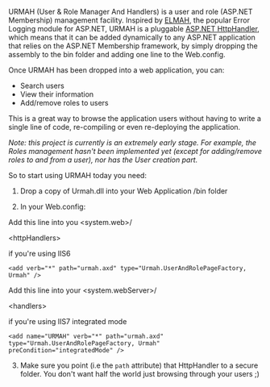 URMAH (User & Role Manager And Handlers) is a user and role (ASP.NET Membership) management facility. Inspired by [ELMAH](http://elmah.googlecode.com), the popular Error Logging module for ASP.NET, URMAH is a pluggable [ASP.NET HttpHandler](http://msdn.microsoft.com/en-us/library/f3ff8w4a(VS.71).aspx), which means that it can be added dynamically to any ASP.NET application that relies on the ASP.NET Membership framework, by simply dropping the assembly to the bin folder and adding one line to the Web.config.

Once URMAH has been dropped into a web application, you can:
  * Search users
  * View their information
  * Add/remove roles to users

This is a great way to browse the application users without having to write a single line of code, re-compiling or even re-deploying the application.

_Note: this project is currently is an extremely early stage. For example, the Roles management hasn't been implemented yet (except for adding/remove roles to and from a user), nor has the User creation part._

So to start using URMAH today you need:

1. Drop a copy of Urmah.dll into your Web Application /bin folder

2. In your Web.config:

Add this line into you <system.web>/

&lt;httpHandlers&gt;

 if you're using IIS6

```
<add verb="*" path="urmah.axd" type="Urmah.UserAndRolePageFactory, Urmah" />
```

Add this line into your <system.webServer>/

&lt;handlers&gt;

 if you're using IIS7 integrated mode

```
<add name="URMAH" verb="*" path="urmah.axd" type="Urmah.UserAndRolePageFactory, Urmah" preCondition="integratedMode" />
```

3. Make sure you point (i.e the `path` attribute) that HttpHandler to a secure folder. You don't want half the world just browsing through your users ;)